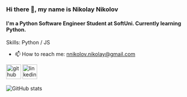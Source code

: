 ### Hi there 👋, my name is Nikolay Nikolov

#### I'm a Python Software Engineer Student at SoftUni. Currently learning Python.

Skills: Python / JS

- 📫 How to reach me: nnikolov.nikolay@gmail.com 


[<img src='https://cdn.jsdelivr.net/npm/simple-icons@3.0.1/icons/github.svg' alt='github' height='40'>](https://github.com/Nikolov-Nikolay)  [<img src='https://cdn.jsdelivr.net/npm/simple-icons@3.0.1/icons/linkedin.svg' alt='linkedin' height='40'>](https://www.linkedin.com/in/nikolay-nikolov-8b615b240//)  

![GitHub stats](https://github-readme-stats.vercel.app/api?username=Nikolay-Nikolov&show_icons=true)
